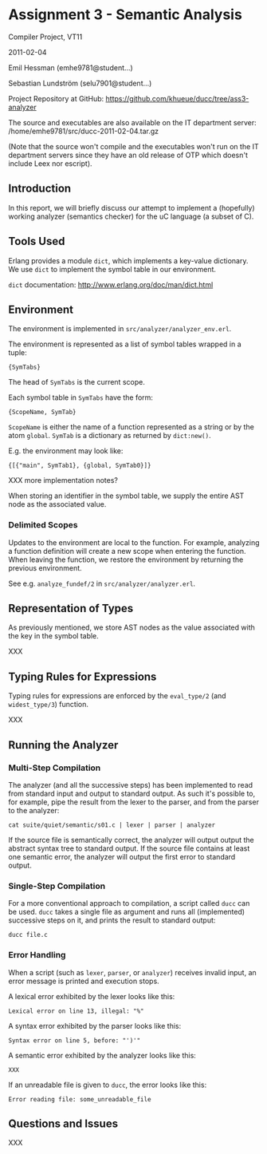 # Assignment 3 - Semantic Analysis

Compiler Project, VT11

2011-02-04

Emil Hessman (emhe9781@student...)

Sebastian Lundström (selu7901@student...)

Project Repository at GitHub:
<https://github.com/khueue/ducc/tree/ass3-analyzer>

The source and executables are also available on the IT department server:
/home/emhe9781/src/ducc-2011-02-04.tar.gz

(Note that the source won't compile and the executables won't run on the IT
department servers since they have an old release of OTP which doesn't
include Leex nor escript).


## Introduction

In this report, we will briefly discuss our attempt to implement a (hopefully)
working analyzer (semantics checker) for the uC language (a subset of C).


## Tools Used

Erlang provides a module `dict`, which implements a key-value dictionary. We 
use `dict` to implement the symbol table in our environment. 

`dict` documentation: <http://www.erlang.org/doc/man/dict.html>


## Environment

The environment is implemented in `src/analyzer/analyzer_env.erl`.

The environment is represented as a list of symbol tables wrapped in a tuple:

    {SymTabs}

The head of `SymTabs` is the current scope.

Each symbol table in `SymTabs` have the form:

    {ScopeName, SymTab}

`ScopeName` is either the name of a function represented as a string or by 
the atom `global`. `SymTab` is a dictionary as returned by `dict:new()`.

E.g. the environment may look like:

    {[{"main", SymTab1}, {global, SymTab0}]}

XXX more implementation notes?

When storing an identifier in the symbol table, we supply the entire AST 
node as the associated value.

### Delimited Scopes

Updates to the environment are local to the function. For example, analyzing 
a function definition will create a new scope when entering the function. 
When leaving the function, we restore the environment by returning the 
previous environment.

See e.g. `analyze_fundef/2` in `src/analyzer/analyzer.erl`.

## Representation of Types

As previously mentioned, we store AST nodes as the value associated with the 
key in the symbol table.

XXX


## Typing Rules for Expressions

Typing rules for expressions are enforced by the `eval_type/2` (and 
`widest_type/3`) function.

XXX


## Running the Analyzer

### Multi-Step Compilation

The analyzer (and all the successive steps) has been implemented to read from
standard input and output to standard output.
As such it's possible to, for example, pipe the result from the lexer to the
parser, and from the parser to the analyzer:

    cat suite/quiet/semantic/s01.c | lexer | parser | analyzer

If the source file is semantically correct, the analyzer will output 
output the abstract syntax tree to standard output.
If the source file contains at least one semantic error, the analyzer will
output the first error to standard output.

### Single-Step Compilation

For a more conventional approach to compilation, a script called `ducc` can
be used. `ducc` takes a single file as argument and runs all (implemented)
successive steps on it, and prints the result to standard output:

    ducc file.c

### Error Handling

When a script (such as `lexer`, `parser`, or `analyzer`) receives invalid
input, an error message is printed and execution stops.

A lexical error exhibited by the lexer looks like this:

    Lexical error on line 13, illegal: "%"

A syntax error exhibited by the parser looks like this:

    Syntax error on line 5, before: "')'"

A semantic error exhibited by the analyzer looks like this:

    XXX

If an unreadable file is given to `ducc`, the error looks like this:

    Error reading file: some_unreadable_file


## Questions and Issues

XXX

